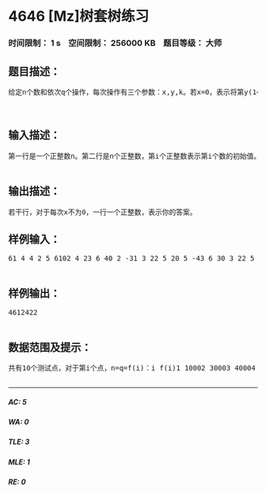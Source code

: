 # 4646 [Mz]树套树练习   
### 时间限制： 1 s&nbsp;&nbsp;&nbsp;&nbsp;空间限制： 256000 KB&nbsp;&nbsp;&nbsp;&nbsp;题目等级： 大师  
## 题目描述：  

<pre>
给定n个数和依次q个操作，每次操作有三个参数：x,y,k。若x=0，表示将第y(1<=y<=n)个数的值增加k；否则表示询问第x个数到第y(1<=x<=y<=n)个数中第k小的值是多少。  
  

</pre>
  
  
## 输入描述：  

<pre>
第一行是一个正整数n。第二行是n个正整数，第i个正整数表示第i个数的初始值。第三行是一个正整数q。接下来q行，每行三个整数x,y,k，表示一个操作的三个参数。  

</pre>
  
  
## 输出描述：  

<pre>
若干行，对于每次x不为0，一行一个正整数，表示你的答案。
</pre>
  
  
## 样例输入：  

<pre>
61 4 4 2 5 6102 4 23 6 40 2 -31 3 22 5 20 5 -43 6 30 3 22 5 31 6 4  

</pre>
  
  
## 样例输出：  

<pre>
4612422  

</pre>
  
  
## 数据范围及提示：  

<pre>
共有10个测试点，对于第i个点，n=q=f(i)：i f(i)1 10002 30003 40004 50005 100006 200007 300008 400009 5000010 60000数据保证任何时候，这n个数的值都是不大于n的正整数。本题空间限制比较大，为256M。  

</pre>
  
  
***  

##### AC: 5  
##### WA: 0  
##### TLE: 3  
##### MLE: 1  
##### RE: 0  
